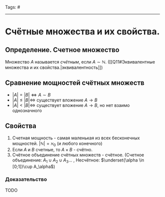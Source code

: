 Tags: #

---
# Счётные множества и их свойства.

## Определение. Счетное множество
Множество $A$ называется *счётным*, если $A \sim \mathbb{N}$.
([[Q11#Эквивалентные множества и их свойства.|эквивалентность]])

## Сравнение мощностей счётных множеств
* $|A| = |B| \Leftrightarrow A \sim B$
* $|A| \leq |B| \Leftrightarrow$ существует вложение $A \rightarrow B$
* $|A| < |B| \Leftrightarrow$ существует вложение $A \rightarrow B$, но нет взаимо однозначного

## Свойства
1) Счетная мощность - самая маленькая из всех бесконечных мощностей. $|\mathbb{N}| = \aleph_0$ (и любого конечного)
2) Если $A$ и $B$ счетныe, то $A \times B$ - счётно.
3) Счётное объединение счётных множеств - счётное. (Счетное объединение: $A_1\cup A_2 \cup A_3 \ldots$ , Несчётное: $\underset{\alpha \in [0;1]}\cup A_\alpha$)

### Доказательство
TODO



